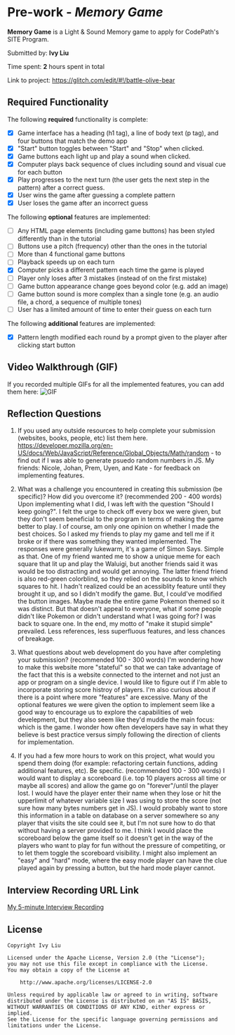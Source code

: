 # Pre-work - *Memory Game*

**Memory Game** is a Light & Sound Memory game to apply for CodePath's SITE Program. 

Submitted by: **Ivy Liu**

Time spent: **2** hours spent in total

Link to project: https://glitch.com/edit/#!/battle-olive-bear

## Required Functionality

The following **required** functionality is complete:

* [x] Game interface has a heading (h1 tag), a line of body text (p tag), and four buttons that match the demo app
* [x] "Start" button toggles between "Start" and "Stop" when clicked. 
* [x] Game buttons each light up and play a sound when clicked. 
* [x] Computer plays back sequence of clues including sound and visual cue for each button
* [x] Play progresses to the next turn (the user gets the next step in the pattern) after a correct guess. 
* [x] User wins the game after guessing a complete pattern
* [x] User loses the game after an incorrect guess

The following **optional** features are implemented:

* [ ] Any HTML page elements (including game buttons) has been styled differently than in the tutorial
* [ ] Buttons use a pitch (frequency) other than the ones in the tutorial
* [ ] More than 4 functional game buttons
* [ ] Playback speeds up on each turn
* [x] Computer picks a different pattern each time the game is played
* [ ] Player only loses after 3 mistakes (instead of on the first mistake)
* [ ] Game button appearance change goes beyond color (e.g. add an image)
* [ ] Game button sound is more complex than a single tone (e.g. an audio file, a chord, a sequence of multiple tones)
* [ ] User has a limited amount of time to enter their guess on each turn

The following **additional** features are implemented:

- [x] Pattern length modified each round by a prompt given to the player after clicking start button

## Video Walkthrough (GIF)

If you recorded multiple GIFs for all the implemented features, you can add them here:
![GIF](https://cdn.glitch.global/a78321e5-00a9-4d86-9948-f68f3879d04e/soundmemorygame.gif?v=1648568061466)

## Reflection Questions
1. If you used any outside resources to help complete your submission (websites, books, people, etc) list them here. 
https://developer.mozilla.org/en-US/docs/Web/JavaScript/Reference/Global_Objects/Math/random - to find out if I was able to generate psuedo random numbers in JS.
My friends: Nicole, Johan, Prem, Uyen, and Kate - for feedback on implementing features.

2. What was a challenge you encountered in creating this submission (be specific)? How did you overcome it? (recommended 200 - 400 words) 
Upon implementing what I did, I was left with the question "Should I keep going?". I felt the urge to check off every
box we were given, but they don't seem beneficial to the program in terms of making the game better to play. I of course, am only one opinion on
whether I made the best choices. So I asked my friends to play my game and tell me if it broke or if there was something they wanted implemented. 
The responses were generally lukewarm, it's a game of Simon Says. Simple as that. One of my friend wanted me to show a unique meme for each
square that lit up and play the Waluigi, but another friends said it was would be too distracting and would get annoying. The latter friend 
friend is also red-green colorblind, so they relied on the sounds to know which squares to hit. I hadn't realized could be an acessiblity
feature until they brought it up, and so I didn't modify the game. But, I could've modified the button images. Maybe made the entire game Pokemon
themed so it was distinct. But that doesn't appeal to everyone, what if some people didn't like Pokemon or didn't understand what I was going for? 
I was back to square one. In the end, my motto of "make it stupid simple" prevailed. Less references, less superfluous features, and less chances of breakage.

3. What questions about web development do you have after completing your submission? (recommended 100 - 300 words) 
I'm wondering how to make this website more "stateful" so that we can take advantage of the fact that this is a
website connected to the internet and not just an app or program on a single device. I would like to figure out
if I'm able to incorporate storing score histroy of players. I'm also curious about if there is a point
where more "features" are excessive. Many of the optional features we were given the option to implement seem
like a good way to encourage us to explore the capabilities of web develepment, but they also seem like they'd muddle
the main focus: which is the game. I wonder how often developers have say in what they believe is best practice versus
simply following the direction of clients for implementation.

4. If you had a few more hours to work on this project, what would you spend them doing (for example: refactoring certain functions, adding additional features, etc). Be specific. (recommended 100 - 300 words) 
I would want to display a scoreboard (i.e. top 10 players across all time or maybe all scores) and allow the game go on 
"forever"/until the player lost. I would have the player enter their name when they lose or hit the upperlimit
of whatever variable size I was using to store the score (not sure how many bytes numbers get in JS).
I would probably want to store this information in a table on database on a server somewhere so any player
that visits the site could see it, but I'm not sure how to do that without having a server provided to me.
I think I would place the scoreboard below the game itself so it doesn't get in the way of the players who want 
to play for fun without the pressure of competiting, or to let them toggle the scoreboard visibility. 
I might also implement an "easy" and "hard" mode, where the easy mode player can have the clue played 
again by pressing a button, but the hard mode player cannot.



## Interview Recording URL Link

[My 5-minute Interview Recording](https://mit.zoom.us/rec/share/imSmpAUeKtS73HCKbkdHCcG6QvEhiHhFB8XUGBQCNHQiekBaWJ8j9IMJJpMPgBk.I9OTPphsPQJz9_u7?startTime=1648564784000)


## License

    Copyright Ivy Liu

    Licensed under the Apache License, Version 2.0 (the "License");
    you may not use this file except in compliance with the License.
    You may obtain a copy of the License at

        http://www.apache.org/licenses/LICENSE-2.0

    Unless required by applicable law or agreed to in writing, software
    distributed under the License is distributed on an "AS IS" BASIS,
    WITHOUT WARRANTIES OR CONDITIONS OF ANY KIND, either express or implied.
    See the License for the specific language governing permissions and
    limitations under the License.